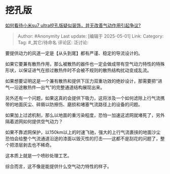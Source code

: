 # 挖孔版
[如何看待小米su7 ultra挖孔版疑似装饰，并无改善气动作用引起争议?](https://www.zhihu.com/question/1900918092332237373/answer/1901077397085857194)

> Author: #Anonymity
> Last update: [编辑于 2025-05-01]
> Link:
> Category: 
> Tag: #_其它/待命名 
> 评论区:
> 泛讨论:

要提供动力的风道一定是【从头到尾】都有严谨、稳定的导流设计的。

如果它要兼有散热作用，那么被散热的器件也一定会做成带有空气动力特性的特殊形状，以保证进气在掠过散热件时不会被不规则的散热结构扰动变成乱流。

如果想要证明这是一个兼有散热和提供下压力双重功效的绝妙设计，那需要把“进气—沿途散热件—出气”的完整通道结构展现出来。

另外还有一个问题，如果这真的会提供下吸力，这将涉及一个如何滤除上行气流携带的地面灰尘、碎屑以防擦伤、磨损和堵塞气流路径上的设备的问题。

如果加上过滤机制，那么以地面的重污染程度，恐怕一加速这滤网就堵死了，另外隔着滤网如何提供空气动力？

如果不靠滤网保护，以150km以上的时速飞驰，强大的上行气流裹挟的地面沙尘恐怕会给整个气流通道沿途的漆面以毁灭性的打击——这都不是刮花的问题了，整个把漆层剥去也不稀奇。

这本质上就是一个喷砂处理工艺。

综合而言，这不像是能提供什么空气动力特性的样子。
